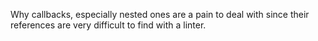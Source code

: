 Why callbacks, especially nested ones are a pain to deal with since their references are very difficult to find with a linter.